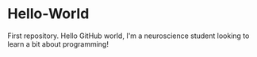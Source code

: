 # Hello-World
First repository.
Hello GitHub world, I'm a neuroscience student looking to learn a bit about programming!
